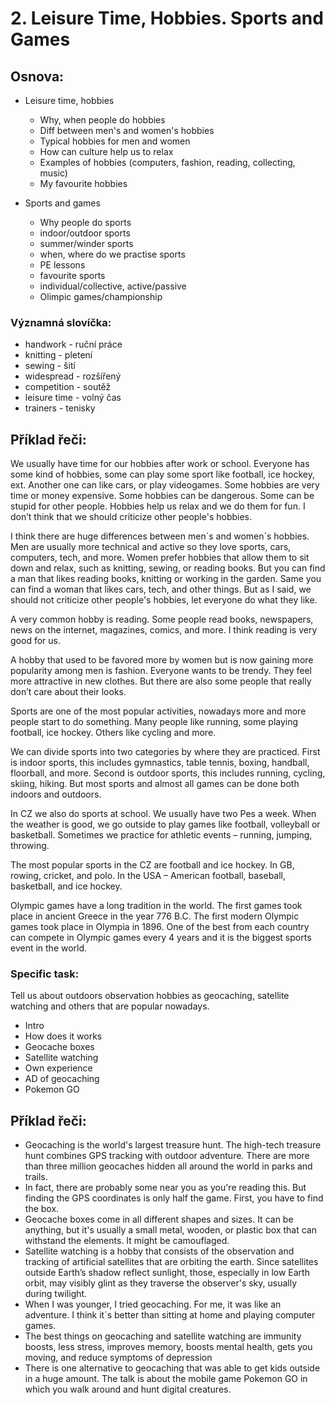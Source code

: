 # 2. Leisure Time, Hobbies. Sports and Games

## Osnova:

* Leisure time, hobbies
  * Why, when people do hobbies
  * Diff between men's and women's hobbies
  * Typical hobbies for men and women
  * How can culture help us to relax
  * Examples of hobbies (computers, fashion, reading, collecting, music)
  * My favourite hobbies
  
* Sports and games
  * Why people do sports
  * indoor/outdoor sports
  * summer/winder sports
  * when, where do we practise sports
  * PE lessons
  * favourite sports
  * individual/collective, active/passive
  * Olimpic games/championship

### Významná slovíčka:
* handwork - ruční práce 
* knitting - pletení 
* sewing - šití 
* widespread - rozšířený
* competition - soutěž 
* leisure time - volný čas 
* trainers - tenisky

## Příklad řeči:
We usually have time for our hobbies after work or school. Everyone has some kind of hobbies, some can play some sport like football, ice hockey, ext. Another one can like cars, or play videogames. Some hobbies are very time or money expensive. Some hobbies can be dangerous. Some can be stupid for other people. Hobbies help us relax and we do them for fun. I don’t think that we should criticize other people's hobbies.

I think there are huge differences between men´s and women´s hobbies. Men are usually more technical and active so they love sports, cars, computers, tech, and more. Women prefer hobbies that allow them to sit down and relax, such as knitting, sewing, or reading books. But you can find a man that likes reading books, knitting or working in the garden. Same you can find a woman that likes cars, tech, and other things. But as I said, we should not criticize other people's hobbies, let everyone do what they like.

A very common hobby is reading. Some people read books, newspapers, news on the internet, magazines, comics, and more. I think reading is very good for us.

A hobby that used to be favored more by women but is now gaining more popularity among men is fashion. Everyone wants to be trendy. They feel more attractive in new clothes. But there are also some people that really don’t care about their looks. 

Sports are one of the most popular activities, nowadays more and more people start to do something. Many people like running, some playing football, ice hockey. Others like cycling and more.

We can divide sports into two categories by where they are practiced. First is indoor sports, this includes gymnastics, table tennis, boxing, handball, floorball, and more. Second is outdoor sports, this includes running, cycling, skiing, hiking. But most sports and almost all games can be done both indoors and outdoors.

In CZ we also do sports at school. We usually have two Pes a week. When the weather is good, we go outside to play games like football, volleyball or basketball. Sometimes we practice for athletic events – running, jumping, throwing.

The most popular sports in the CZ are football and ice hockey. In GB, rowing, cricket, and polo. In the USA – American football, baseball, basketball, and ice hockey.

Olympic games have a long tradition in the world. The first games took place in ancient Greece in the year 776 B.C. The first modern Olympic games took place in Olympia in 1896. One of the best from each country can compete in Olympic games every 4 years and it is the biggest sports event in the world.

### Specific task:
Tell us about outdoors observation hobbies as geocaching, satellite watching and others that are popular nowadays.

* Intro
* How does it works
* Geocache boxes
* Satellite watching
* Own experience
* AD of geocaching
* Pokemon GO

## Příklad řeči:
* Geocaching is the world's largest treasure hunt. The high-tech treasure hunt combines GPS tracking with outdoor adventure. There are more than three million geocaches hidden all around the world in parks and trails. 
* In fact, there are probably some near you as you're reading this. But finding the GPS coordinates is only half the game. First, you have to find the box.
* Geocache boxes come in all different shapes and sizes. It can be anything, but it's usually a small metal, wooden, or plastic box that can withstand the elements. It might be camouflaged.
* Satellite watching is a hobby that consists of the observation and tracking of artificial satellites that are orbiting the earth. Since satellites outside Earth’s shadow reflect sunlight, those, especially in low Earth orbit, may visibly glint as they traverse the observer's sky, usually during twilight.
* When I was younger, I tried geocaching. For me, it was like an adventure. I think it´s better than sitting at home and playing computer games.
* The best things on geocaching and satellite watching are immunity boosts, less stress, improves memory, boosts mental health, gets you moving, and reduce symptoms of depression
* There is one alternative to geocaching that was able to get kids outside in a huge amount. The talk is about the mobile game Pokemon GO in which you walk around and hunt digital creatures. 

